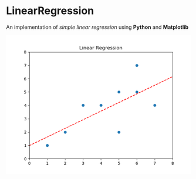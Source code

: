 # LinearRegression
An implementation of *simple linear regression* using **Python** and **Matplotlib**


![alt text](https://github.com/nilsonsales/LinearRegression/blob/master/example.png)
